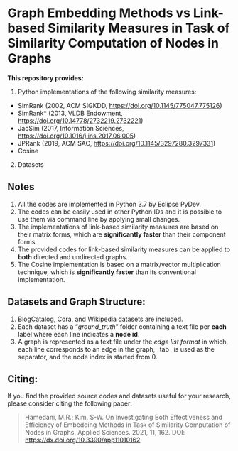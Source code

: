 # Graph Embedding Methods vs Link-based Similarity Measures in Task of Similarity Computation of Nodes in Graphs

**This repository provides:**
1. Python implementations of the following similarity measures:
 - SimRank (2002, ACM SIGKDD, https://doi.org/10.1145/775047.775126)
 - SimRank* (2013, VLDB Endowment, https://doi.org/10.14778/2732219.2732221) 
- JacSim (2017, Information Sciences, https://doi.org/10.1016/j.ins.2017.06.005)
- JPRank (2019, ACM SAC, https://doi.org/10.1145/3297280.3297331)
- Cosine
2. Datasets
  
## Notes
1. All the codes are implemented in Python 3.7 by Eclipse PyDev.
2. The codes can be easily used in other Python IDs and it is possible to use them via command line by applying small changes. 
3. The implementations of link-based similarity measures are based on their matrix forms, which are **significantly faster** than their component forms.
4. The provided codes for link-based similarity measures can be applied to **both** directed and undirected graphs.
5. The Cosine implementation is based on a matrix/vector multiplication technique, which is **significantly faster** than its conventional implementation.

## Datasets and Graph Structure:
1. BlogCatalog, Cora, and Wikipedia datasets are included. 
2. Each dataset has a “_ground_truth_” folder containing a text file per **each** label where each line indicates a **node id**.
3. A graph is represented as a text file under the _edge list format_ in which, each line corresponds to an edge in the graph, _tab _is used as the separator, and the node index is started from 0.
   
## Citing:
If you find the provided source codes and datasets useful for your research, please consider citing the following paper:
> Hamedani, M.R.; Kim, S-W. On Investigating Both Effectiveness and Efficiency of Embedding Methods in Task of Similarity Computation of Nodes in Graphs. Applied Sciences. 2021, 11, 162. DOI: https://dx.doi.org/10.3390/app11010162
